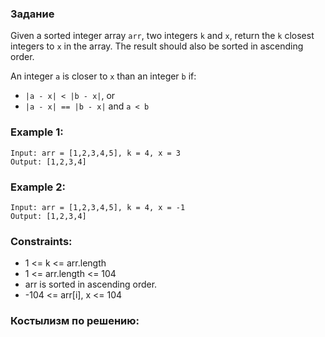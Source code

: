 ### Задание
Given a sorted integer array ```arr```, 
two integers ```k``` and ```x```, 
return the ```k``` closest 
integers to ```x``` in the array. 
The result should also be sorted 
in ascending order.

An integer ```a``` is closer to ```x``` than 
an integer ```b``` if:

+ ```|a - x| < |b - x|```, or
+ ```|a - x| == |b - x|``` and ```a < b```
 

### Example 1:
```
Input: arr = [1,2,3,4,5], k = 4, x = 3
Output: [1,2,3,4]
```
### Example 2:
```
Input: arr = [1,2,3,4,5], k = 4, x = -1
Output: [1,2,3,4]
 ```

### Constraints:

+ 1 <= k <= arr.length
+ 1 <= arr.length <= 104
+ arr is sorted in ascending order.
+ -104 <= arr[i], x <= 104

### Костылизм по решению:
